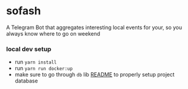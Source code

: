 # sofash

A Telegram Bot that aggregates interesting local events for your, so you always know where to go on weekend

### local dev setup

- run `yarn install`
- run `yarn run docker:up`
- make sure to go through `db` lib [README](libs/db/README.md) to properly setup project database
